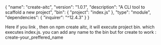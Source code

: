 {
"name": "create-aitc",
"version": "1.0.1",
"description": "A CLI tool to scaffold a new project",
"bin": {
"project": "index.js"
},
"type": "module",
"dependencies": {
"inquirer": "^12.4.3"
}
}

Here if you link , then on npm create aitc, it will execute project bin. which executes index.js. you can add any name to the bin but for create to work : create-your_preffered_name
